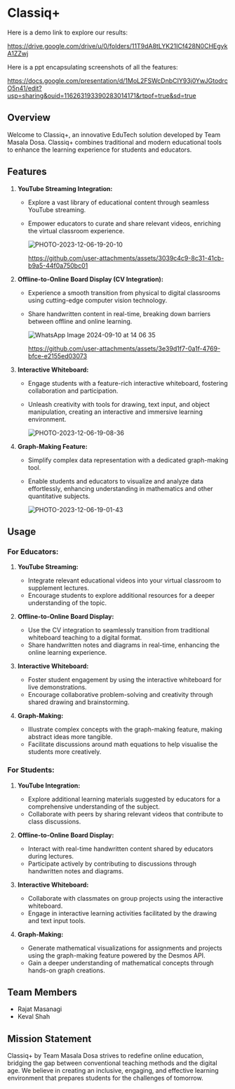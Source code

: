 

# Classiq+

Here is a demo link to explore our results:

https://drive.google.com/drive/u/0/folders/11T9dA8tLYK21ICf428N0CHEgykA1ZZwj

Here is a ppt encapsulating screenshots of all the features:

https://docs.google.com/presentation/d/1MoL2FSWcDnbCIY93j0YwJGtodrcO5n41/edit?usp=sharing&ouid=116263193390283014171&rtpof=true&sd=true

## Overview

Welcome to Classiq+, an innovative EduTech solution developed by Team Masala Dosa. Classiq+ combines traditional and modern educational tools to enhance the learning experience for students and educators.

## Features

1. **YouTube Streaming Integration:**
   - Explore a vast library of educational content through seamless YouTube streaming.
   - Empower educators to curate and share relevant videos, enriching the virtual classroom experience.
  
     ![PHOTO-2023-12-06-19-20-10](https://github.com/user-attachments/assets/45fd4c41-f95a-41f5-9c3b-3dc0487ed80e)

     https://github.com/user-attachments/assets/3039c4c9-8c31-41cb-b9a5-44f0a750bc01


2. **Offline-to-Online Board Display (CV Integration):**
   - Experience a smooth transition from physical to digital classrooms using cutting-edge computer vision technology.
   - Share handwritten content in real-time, breaking down barriers between offline and online learning.
  
     ![WhatsApp Image 2024-09-10 at 14 06 35](https://github.com/user-attachments/assets/9f58bf72-fd9a-402d-ab5e-6c7bf075d948)

     https://github.com/user-attachments/assets/3e39d1f7-0a1f-4769-bfce-e2155ed03073


3. **Interactive Whiteboard:**
   - Engage students with a feature-rich interactive whiteboard, fostering collaboration and participation.
   - Unleash creativity with tools for drawing, text input, and object manipulation, creating an interactive and immersive learning environment.
  
     ![PHOTO-2023-12-06-19-08-36](https://github.com/user-attachments/assets/8be8db76-3e65-4178-b075-9f1911e422fb)

4. **Graph-Making Feature:**
   - Simplify complex data representation with a dedicated graph-making tool.
   - Enable students and educators to visualize and analyze data effortlessly, enhancing understanding in mathematics and other quantitative subjects.
  
     ![PHOTO-2023-12-06-19-01-43](https://github.com/user-attachments/assets/4e887e5d-2b98-4cc9-b92d-8cc2c6771f34)


## Usage

### For Educators:

1. **YouTube Streaming:**
   - Integrate relevant educational videos into your virtual classroom to supplement lectures.
   - Encourage students to explore additional resources for a deeper understanding of the topic.

2. **Offline-to-Online Board Display:**
   - Use the CV integration to seamlessly transition from traditional whiteboard teaching to a digital format.
   - Share handwritten notes and diagrams in real-time, enhancing the online learning experience.

3. **Interactive Whiteboard:**
   - Foster student engagement by using the interactive whiteboard for live demonstrations.
   - Encourage collaborative problem-solving and creativity through shared drawing and brainstorming.

4. **Graph-Making:**
   - Illustrate complex concepts with the graph-making feature, making abstract ideas more tangible.
   - Facilitate discussions around math equations to help visualise the students more creatively.

### For Students:

1. **YouTube Integration:**
   - Explore additional learning materials suggested by educators for a comprehensive understanding of the subject.
   - Collaborate with peers by sharing relevant videos that contribute to class discussions.

2. **Offline-to-Online Board Display:**
   - Interact with real-time handwritten content shared by educators during lectures.
   - Participate actively by contributing to discussions through handwritten notes and diagrams.

3. **Interactive Whiteboard:**
   - Collaborate with classmates on group projects using the interactive whiteboard.
   - Engage in interactive learning activities facilitated by the drawing and text input tools.

4. **Graph-Making:**
   - Generate mathematical visualizations for assignments and projects using the graph-making feature powered by the Desmos API.
   - Gain a deeper understanding of mathematical concepts through hands-on graph creations.

## Team Members


- Rajat Masanagi
- Keval Shah


## Mission Statement

Classiq+ by Team Masala Dosa strives to redefine online education, bridging the gap between conventional teaching methods and the digital age. We believe in creating an inclusive, engaging, and effective learning environment that prepares students for the challenges of tomorrow.
